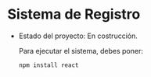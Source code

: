 <h1> Sistema de Registro</h1>

- Estado del proyecto: En costrucción.

  Para ejecutar el sistema, debes poner:
  
  ```npm install react```

